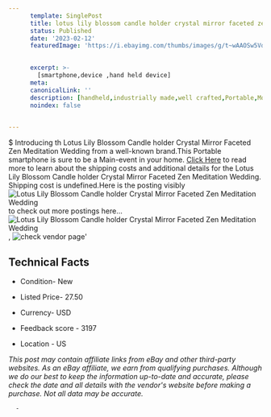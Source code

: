 ```yaml
---
      template: SinglePost
      title: lotus lily blossom candle holder crystal mirror faceted zen meditation wedding
      status: Published
      date: '2023-02-12'
      featuredImage: 'https://i.ebayimg.com/thumbs/images/g/t~wAAOSw5Vdiv0x7/s-l225.jpg'
       

      excerpt: >-
        [smartphone,device ,hand held device]
      meta:
      canonicalLink: ''
      description: [handheld,industrially made,well crafted,Portable,Mobile,Compact,Convenient,Lightweight,Maneuverable,Man-portable,Miniature,Carriable,Hand-held,Light,Holdable,Transportable,Mobile device,Pocket-sized,On-the-go,Wireless,Cordless,Compact size,Convenient size, smartphone,device ,hand held device]
      noindex: false
      

---
```

$
      Introducing th Lotus Lily Blossom Candle holder Crystal Mirror Faceted Zen Meditation Wedding from a well-known brand.This Portable smartphone is sure to be a Main-event in your home. [Click Here](https://www.ebay.com/itm/325275489697?hash=item4bbbee15a1%3Ag%3At%7EwAAOSw5Vdiv0x7&mkevt=1&mkcid=1&mkrid=711-53200-19255-0&campid=%253CePNCampaignId%253E&customid=%253CreferenceId%253E&toolid=10049) to read more to learn about the shipping costs and additional details for the Lotus Lily Blossom Candle holder Crystal Mirror Faceted Zen Meditation Wedding. Shipping cost is undefined.Here is the posting visibly ![Lotus Lily Blossom Candle holder Crystal Mirror Faceted Zen Meditation Wedding](https://i.ebayimg.com/thumbs/images/g/t~wAAOSw5Vdiv0x7/s-l225.jpg) to check out more postings here... ![Lotus Lily Blossom Candle holder Crystal Mirror Faceted Zen Meditation Wedding](https://i.ebayimg.com/images/g/t~wAAOSw5Vdiv0x7/s-l1600.jpg), ![check vendor page](https://origin-galleryplus.ebayimg.com/ws/web/325275489697_2_0_1/225x225.jpg,https://origin-galleryplus.ebayimg.com/ws/web/325275489697_3_0_1/225x225.jpg,https://origin-galleryplus.ebayimg.com/ws/web/325275489697_4_0_1/225x225.jpg,https://origin-galleryplus.ebayimg.com/ws/web/325275489697_5_0_1/225x225.jpg,https://origin-galleryplus.ebayimg.com/ws/web/325275489697_6_0_1/225x225.jpg,https://origin-galleryplus.ebayimg.com/ws/web/325275489697_7_0_1/225x225.jpg,https://origin-galleryplus.ebayimg.com/ws/web/325275489697_8_0_1/225x225.jpg,https://origin-galleryplus.ebayimg.com/ws/web/325275489697_9_0_1/225x225.jpg,https://origin-galleryplus.ebayimg.com/ws/web/325275489697_10_0_1/225x225.jpg,https://origin-galleryplus.ebayimg.com/ws/web/325275489697_11_0_1/225x225.jpg)'

      

 ## Technical Facts 



     
      

 - Condition- New 


      

 - Listed Price- 27.50 


      

 - Currency- USD 


      

 - Feedback score - 3197 


      

 - Location - US 


      
      

 *_This post may contain affiliate links from eBay and other third-party websites. As an eBay affiliate, we earn from qualifying purchases. Although we do our best to keep the information up-to-date and accurate, please check the date and all details with the vendor's website before making a purchase. Not all data may be accurate._*




      -
